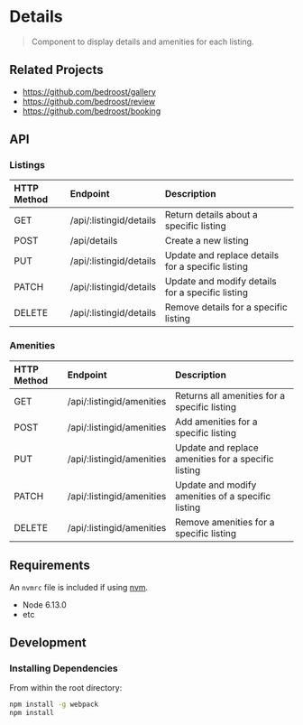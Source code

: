 # Details

> Component to display details and amenities for each listing.

## Related Projects

  - https://github.com/bedroost/gallery
  - https://github.com/bedroost/review
  - https://github.com/bedroost/booking

## API

### Listings
| HTTP Method   | Endpoint                | Description                                       |
|:--------------|:------------------------|:--------------------------------------------------|
| GET           | /api/:listingid/details | Return details about a specific listing           |
| POST          | /api/details            | Create a new listing                              |
| PUT           | /api/:listingid/details | Update and replace details for a specific listing |
| PATCH         | /api/:listingid/details | Update and modify details for a specific listing  |
| DELETE        | /api/:listingid/details | Remove details for a specific listing             |


### Amenities
| HTTP Method   | Endpoint                   | Description                                         |
|:--------------|:---------------------------|:----------------------------------------------------|
| GET           | /api/:listingid/amenities  | Returns all amenities for a specific listing        |
| POST          | /api/:listingid/amenities  | Add amenities for a specific listing                |
| PUT           | /api/:listingid/amenities  | Update and replace amenities for a specific listing |
| PATCH         | /api/:listingid/amenities  | Update and modify amenities of a specific listing   |
| DELETE        | /api/:listingid/amenities  | Remove amenities for a specific listing             |


## Requirements

An `nvmrc` file is included if using [nvm](https://github.com/creationix/nvm).

- Node 6.13.0
- etc

## Development

### Installing Dependencies

From within the root directory:

```sh
npm install -g webpack
npm install
```